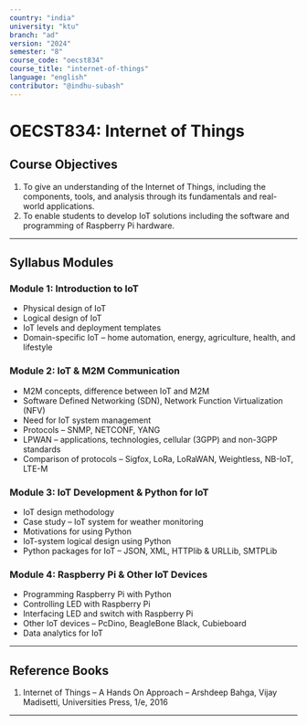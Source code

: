 ```yaml
---
country: "india"
university: "ktu"
branch: "ad"
version: "2024"
semester: "8"
course_code: "oecst834"
course_title: "internet-of-things"
language: "english"
contributor: "@indhu-subash"
---
```


# OECST834: Internet of Things

## Course Objectives

1. To give an understanding of the Internet of Things, including the components, tools, and analysis through its fundamentals and real-world applications.  
2. To enable students to develop IoT solutions including the software and programming of Raspberry Pi hardware.  

---

## Syllabus Modules

### Module 1: Introduction to IoT
- Physical design of IoT  
- Logical design of IoT  
- IoT levels and deployment templates  
- Domain-specific IoT – home automation, energy, agriculture, health, and lifestyle  

### Module 2: IoT & M2M Communication
- M2M concepts, difference between IoT and M2M  
- Software Defined Networking (SDN), Network Function Virtualization (NFV)  
- Need for IoT system management  
- Protocols – SNMP, NETCONF, YANG  
- LPWAN – applications, technologies, cellular (3GPP) and non-3GPP standards  
- Comparison of protocols – Sigfox, LoRa, LoRaWAN, Weightless, NB-IoT, LTE-M  

### Module 3: IoT Development & Python for IoT
- IoT design methodology  
- Case study – IoT system for weather monitoring  
- Motivations for using Python  
- IoT-system logical design using Python  
- Python packages for IoT – JSON, XML, HTTPlib & URLLib, SMTPLib  

### Module 4: Raspberry Pi & Other IoT Devices
- Programming Raspberry Pi with Python  
- Controlling LED with Raspberry Pi  
- Interfacing LED and switch with Raspberry Pi  
- Other IoT devices – PcDino, BeagleBone Black, Cubieboard  
- Data analytics for IoT  

---

## Reference Books

1. Internet of Things – A Hands On Approach – Arshdeep Bahga, Vijay Madisetti, Universities Press, 1/e, 2016  

---
